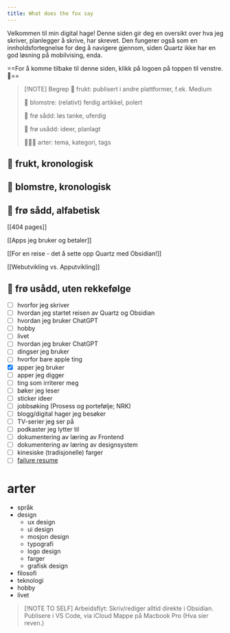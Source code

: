 ```yaml
---
title: What does the fox say
---
```

Velkommen til min digital hage! Denne siden gir deg en oversikt over hva jeg skriver, planlegger å skrive, har skrevet. Den fungerer også som en innholdsfortegnelse for deg å navigere gjennom, siden Quartz ikke har en god løsning på mobilvising, enda. 

==For å komme tilbake til denne siden, klikk på logoen på toppen til venstre. 🦊==


> [!NOTE] Begrep
> 🍎 frukt: publisert i andre plattformer, f.ek. Medium
> 
> 🪻 blomstre: (relativt) ferdig artikkel, polert
> 
> 🌱 frø sådd: løs tanke, uferdig 
> 
> 💭 frø usådd: ideer, planlagt
> 
> 👨🏻‍🌾 arter: tema, kategori, tags
> 



## 🍎 frukt, kronologisk


## 🪻 blomstre, kronologisk


## 🌱 frø sådd, alfabetisk

[[404 pages]]

[[Apps jeg bruker og betaler]]

[[For en reise - det å sette opp Quartz med Obsidian!]]

[[Webutvikling vs. Apputvikling]]


## 💭 frø usådd, uten rekkefølge 

- [ ] hvorfor jeg skriver
- [ ] hvordan jeg startet reisen av Quartz og Obsidian
- [ ] hvordan jeg bruker ChatGPT
- [ ] hobby
- [ ] livet
- [ ] hvordan jeg bruker ChatGPT
- [ ] dingser jeg bruker
- [ ] hvorfor bare apple ting
- [x] apper jeg bruker
- [ ] apper jeg digger
- [ ] ting som irriterer meg
- [ ] bøker jeg leser
- [ ] sticker ideer
- [ ] jobbsøking (Prosess og portefølje; NRK)
- [ ] blogg/digital hager jeg besøker
- [ ] TV-serier jeg ser på
- [ ] podkaster jeg lytter til
- [ ] dokumentering av læring av Frontend
- [ ] dokumentering av læring av designsystem
- [ ] kinesiske (tradisjonelle) farger
- [ ] [failure resume](https://github.com/jackyzha0/blog/blob/master/content/posts/a-failure-resume/index.md)
# arter

- språk
- design
	- ux design
	- ui design
	- mosjon design
	- typografi
	- logo design
	- farger
	- grafisk design
- filosofi
- teknologi
- hobby
- livet



> [!NOTE TO SELF] 
> Arbeidsflyt:
> Skriv/rediger alltid direkte i Obsidian. 
> Publisere i VS Code, via iCloud Mappe på Macbook Pro (Hva sier reven.)








